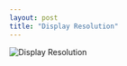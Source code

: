 ```yaml
---
layout: post
title: "Display Resolution"
---
```


![Display Resolution](http://en.wikipedia.org/wiki/Display_resolution#mediaviewer/File:Vector_Video_Standards8.svg)
